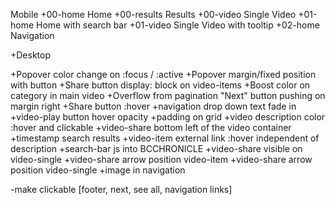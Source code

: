 Mobile
+00-home      Home
+00-results		Results
+00-video			Single Video
+01-home			Home with search bar
+01-video			Single Video with tooltip
+02-home      Navigation

+Desktop
	
+Popover color change on :focus / :active
+Popover margin/fixed position with button
+Share button display: block on video-items
+Boost color on category in main video
+Overflow from pagination "Next" button pushing on margin right
+Share button :hover
+navigation drop down text fade in
+video-play button hover opacity
+padding on grid
+video description color :hover and clickable
+video-share bottom left of the video container
+timestamp search results
+video-item external link :hover independent of description
+search-bar js into BCCHRONICLE
+video-share visible on video-single
+video-share arrow position video-item
+video-share arrow position video-single
+image in navigation

-make clickable [footer, next, see all, navigation links]